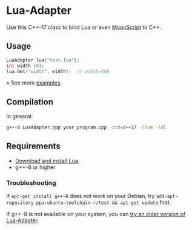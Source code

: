 # Lua-Adapter
Use this C++-17 class to bind Lua or even [MoonScript](https://github.com/JlnWntr/Lua-Adapter/tree/master/examples/moonscript) to C++.

## Usage
```c++
LuaAdapter lua{"test.lua"};
int width {0};
lua.Get("width", width);  // width=600
```
» See more [examples](https://github.com/JlnWntr/Lua-Adapter/blob/master/examples).
      
## Compilation
In general:
```bash
g++-8 LuaAdapter.hpp your_program.cpp -std=c++17 -llua -ldl
```

## Requirements

- [Download and install Lua](https://www.lua.org/download.html).
- g++-8 or higher

### Troubleshooting

If `apt-get install g++-8` does not work on your Debian, try `add-apt-repository ppa:ubuntu-toolchain-r/test && apt-get update`
first.

If g++-8 is not available on your system, you can [try an older version of Lua-Adapter](https://github.com/JlnWntr/Lua-Adapter/tree/all_in_one_old).
